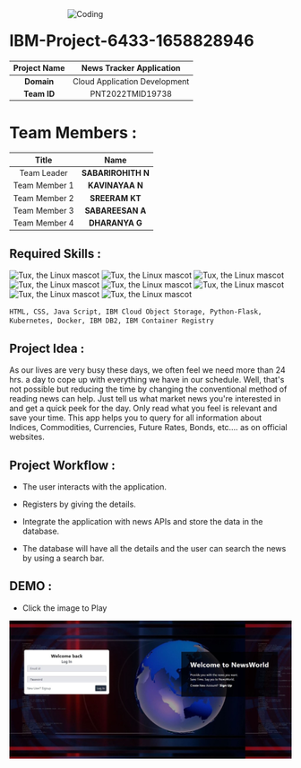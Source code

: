<img align="right" alt="Coding" width="400" src="https://camo.githubusercontent.com/5ddf73ad3a205111cf8c686f687fc216c2946a75005718c8da5b837ad9de78c9/68747470733a2f2f7468756d62732e6766796361742e636f6d2f4576696c4e657874446576696c666973682d736d616c6c2e676966">

# IBM-Project-6433-1658828946

|      **Project Name**     | News Tracker Application |
|:---------------------:|:------------------------------:|
|         **Domain**        |  Cloud Application Development |
|        **Team ID**        |  PNT2022TMID19738 |

# Team Members :
|   **Title**   |         **Name**        |
|:-------------:|:-----------------------:|
| Team Leader   |    **SABARIROHITH N**   |
| Team Member 1 |     **KAVINAYAA N**     |
| Team Member 2 |     **SREERAM KT**      |
| Team Member 3 |    **SABAREESAN A**     |
| Team Member 4 |     **DHARANYA G**      |

## Required Skills :
 ![Tux, the Linux mascot](https://img.icons8.com/color/48/40C057/html-5--v1.png)   ![Tux, the Linux mascot](https://img.icons8.com/fluency/48/000000/css3.png) ![Tux, the Linux mascot](https://img.icons8.com/fluency/48/000000/javascript.png) ![Tux, the Linux mascot]( https://img.icons8.com/color/48/000000/kubernetes.png) ![Tux, the Linux mascot](https://img.icons8.com/color/48/000000/docker.png)  ![Tux, the Linux mascot](https://img.icons8.com/fluency/48/000000/python.png)  ![Tux, the Linux mascot]( https://img.icons8.com/ios-filled/50/000000/flask.png) ![Tux, the Linux mascot](https://img.icons8.com/nolan/64/ibm.png)

    HTML, CSS, Java Script, IBM Cloud Object Storage, Python-Flask, Kubernetes, Docker, IBM DB2, IBM Container Registry

## Project Idea :
As our lives are very busy these days, we often feel we need more than 24 hrs. a day to cope up with everything we have in our schedule. Well, that's not possible but reducing the time by changing the conventional method of reading news can help. Just tell us what market news you're interested in and get a quick peek for the day. Only read what you feel is relevant and save your time. This app helps you to query for all information about Indices, Commodities, Currencies, Future Rates, Bonds, etc.… as on official websites.


## Project Workflow :

 - The user interacts with the application.

 - Registers by giving the details.

 - Integrate the application with news APIs and store the data in the database.

 - The database will have all the details and the user can search the news by using a search bar.
 
 
 
## DEMO :

- Click the image to Play

[![Watch the video](https://github.com/IBM-EPBL/IBM-Project-6433-1658828946/blob/main/Final%20Deliverables/sampleimage.JPG)](https://github.com/IBM-EPBL/IBM-Project-6433-1658828946/blob/main/Final%20Deliverables/NewsWorld%20demo.mp4)
